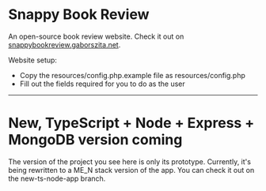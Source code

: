 # Snappy Book Review

An open-source book review website. Check it out on [snappybookreview.gaborszita.net](https://snappybookreview.gaborszita.net/).

Website setup:

- Copy the resources/config.php.example file as resources/config.php
- Fill out the fields required for you to do as the user

---

# New, TypeScript + Node + Express + MongoDB version coming

The version of the project you see here is only its prototype. 
Currently, it's being rewritten to a ME_N stack version of the app. You 
can check it out on the new-ts-node-app branch.
